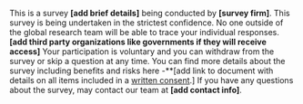 This is a survey **[add brief details]** being conducted by
**[survey firm]**.
This survey is being undertaken in the strictest confidence.
No one outside of the global research team will be able to
trace your individual responses.
 **[add third party organizations like governments if they will
 receive access]**
Your participation is voluntary and
you can withdraw from the survey or skip a question at any time.
You can find more details about the survey including benefits
and risks here -**[add link to document with
details on all items included in a [written consent](https://github.com/worldbank/dime-standards/blob/consent-updates/dime-research-standards/pillar-1-research-ethics/research-ethics-resources/informed-consent-templates/informed-consent-template-written.md).]
If you have any questions about the survey,
 may contact our team at **[add contact info]**.
